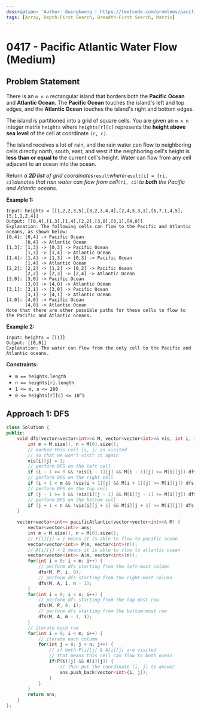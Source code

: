 ```yaml
---
description: 'Author: @wingkwong | https://leetcode.com/problems/pacific-atlantic-water-flow/'
tags: [Array, Depth-First Search, Breadth-First Search, Matrix]
---
```


# 0417 - Pacific Atlantic Water Flow (Medium) 

## Problem Statement

There is an `m x n` rectangular island that borders both the **Pacific Ocean** and **Atlantic Ocean**. The **Pacific Ocean** touches the island's left and top edges, and the **Atlantic Ocean** touches the island's right and bottom edges.

The island is partitioned into a grid of square cells. You are given an `m x n` integer matrix `heights` where `heights[r][c]` represents the **height above sea level** of the cell at coordinate `(r, c)`.

The island receives a lot of rain, and the rain water can flow to neighboring cells directly north, south, east, and west if the neighboring cell's height is **less than or equal to** the current cell's height. Water can flow from any cell adjacent to an ocean into the ocean.

Return *a **2D list** of grid coordinates*`result`*where*`result[i] = [ri, ci]`*denotes that rain water can flow from cell*`(ri, ci)`*to **both** the Pacific and Atlantic oceans*.

**Example 1:**

```
Input: heights = [[1,2,2,3,5],[3,2,3,4,4],[2,4,5,3,1],[6,7,1,4,5],[5,1,1,2,4]]
Output: [[0,4],[1,3],[1,4],[2,2],[3,0],[3,1],[4,0]]
Explanation: The following cells can flow to the Pacific and Atlantic oceans, as shown below:
[0,4]: [0,4] -> Pacific Ocean 
       [0,4] -> Atlantic Ocean
[1,3]: [1,3] -> [0,3] -> Pacific Ocean 
       [1,3] -> [1,4] -> Atlantic Ocean
[1,4]: [1,4] -> [1,3] -> [0,3] -> Pacific Ocean 
       [1,4] -> Atlantic Ocean
[2,2]: [2,2] -> [1,2] -> [0,2] -> Pacific Ocean 
       [2,2] -> [2,3] -> [2,4] -> Atlantic Ocean
[3,0]: [3,0] -> Pacific Ocean 
       [3,0] -> [4,0] -> Atlantic Ocean
[3,1]: [3,1] -> [3,0] -> Pacific Ocean 
       [3,1] -> [4,1] -> Atlantic Ocean
[4,0]: [4,0] -> Pacific Ocean 
       [4,0] -> Atlantic Ocean
Note that there are other possible paths for these cells to flow to the Pacific and Atlantic oceans.
```

**Example 2:**

```
Input: heights = [[1]]
Output: [[0,0]]
Explanation: The water can flow from the only cell to the Pacific and Atlantic oceans.
```

**Constraints:**

- `m == heights.length`
- `n == heights[r].length`
- `1 <= m, n <= 200`
- `0 <= heights[r][c] <= 10^5`

## Approach 1: DFS

<SolutionAuthor name="@wingkwonmg"/>

```cpp
class Solution {
public:
    void dfs(vector<vector<int>>& M, vector<vector<int>>& vis, int i, int j) {
        int m = M.size(), n = M[0].size();
        // marked this cell (i, j) as visited
        // so that we won't visit it again
        vis[i][j] = 1;
        // perform DFS on the left cell
        if (i - 1 >= 0 && !vis[i - 1][j] && M[i - 1][j] >= M[i][j]) dfs(M, vis, i - 1, j);
        // perform DFS on the right cell
        if (i + 1 < m && !vis[i + 1][j] && M[i + 1][j] >= M[i][j]) dfs(M, vis, i + 1, j);
        // perform DFS on the top cell
        if (j - 1 >= 0 && !vis[i][j - 1] && M[i][j - 1] >= M[i][j]) dfs(M, vis, i, j - 1);
        // perform DFS on the bottom cell
        if (j + 1 < n && !vis[i][j + 1] && M[i][j + 1] >= M[i][j]) dfs(M, vis, i, j + 1);
    }
    
    vector<vector<int>> pacificAtlantic(vector<vector<int>>& M) {
        vector<vector<int>> ans;
        int m = M.size(), n = M[0].size();
        // P[i][j] = 1 means it is able to flow to pacific ocean
        vector<vector<int>> P(m, vector<int>(n));
        // A[i][j] = 1 means it is able to flow to atlantic ocean
        vector<vector<int>> A(m, vector<int>(n));
        for(int i = 0; i < m; i++) {
            // perform dfs starting from the left-most column 
            dfs(M, P, i, 0);
            // perform dfs starting from the right-most column 
            dfs(M, A, i, n - 1);
        }
        for(int i = 0; i < n; i++) {
            // perform dfs starting from the top-most row
            dfs(M, P, 0, i);
            // perform dfs starting from the bottom-most row
            dfs(M, A, m - 1, i);
        }
        // iterate each row
        for(int i = 0; i < m; i++) {
            // iterate each column
            for(int j = 0; j < n; j++) {
                // if both P[i][j] & A[i][j] are visited
                // that means this cell can flow to both ocean
                if(P[i][j] && A[i][j]) {
                    // then put the coordinate (i, j) to answer
                    ans.push_back(vector<int>{i, j});
                }
            }
        }
        return ans;
    }
};
```